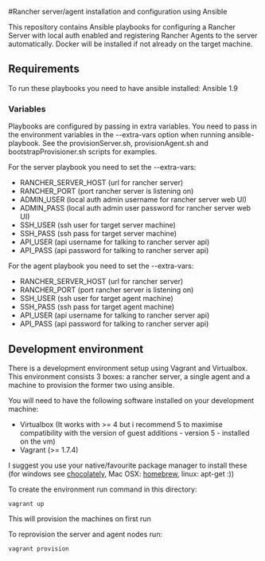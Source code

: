 #Rancher server/agent installation and configuration using Ansible

This repository contains Ansible playbooks for configuring a Rancher Server with local auth enabled and registering Rancher Agents to the server automatically.  Docker will be installed if not already on the target machine.

## Requirements
To run these playbooks you need to have ansible installed:
Ansible 1.9

### Variables

Playbooks are configured by passing in extra variables.  You need to pass in the environment variables in the --extra-vars option when running ansible-playbook.  See the provisionServer.sh, provisionAgent.sh and bootstrapProvisioner.sh scripts for examples.

For the server playbook you need to set the --extra-vars:
* RANCHER_SERVER_HOST (url for rancher server)
* RANCHER_PORT (port rancher server is listening on)
* ADMIN_USER (local auth admin username for rancher server web UI)
* ADMIN_PASS (local auth admin user password for rancher server web UI)
* SSH_USER (ssh user for target server machine)
* SSH_PASS (ssh pass for target server machine)
* API_USER (api username for talking to rancher server api)
* API_PASS (api password for talking to rancher server api)


For the agent playbook you need to set the --extra-vars:
* RANCHER_SERVER_HOST (url for rancher server)
* RANCHER_PORT (port rancher server is listening on)
* SSH_USER (ssh user for target agent machine)
* SSH_PASS (ssh pass for target agent machine)
* API_USER (api username for talking to rancher server api)
* API_PASS (api password for talking to rancher server api)



## Development environment

There is a development environment setup using Vagrant and Virtualbox.  This environment consists 3 boxes: a rancher server, a single agent and a machine to provision the former two using ansible.  

You will need to have the following software installed on your development machine: 
* Virtualbox (It works with >= 4 but i recommend 5 to maximise compatibility with the version of guest additions - version 5 -  installed on the vm)
* Vagrant (>= 1.7.4)

I suggest you use your native/favourite package manager to install these (for windows see [chocolately](https://chocolatey.org/), Mac OSX: [homebrew](), linux: apt-get :))


To create the environment run command in this directory:
```
vagrant up
```
This will provision the machines on first run

To reprovision the server and agent nodes run:
```
vagrant provision
```
